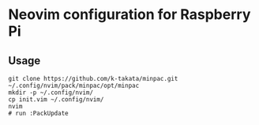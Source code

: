 # Neovim configuration for Raspberry Pi

## Usage

```shell
git clone https://github.com/k-takata/minpac.git ~/.config/nvim/pack/minpac/opt/minpac
mkdir -p ~/.config/nvim/
cp init.vim ~/.config/nvim/
nvim
# run :PackUpdate
```